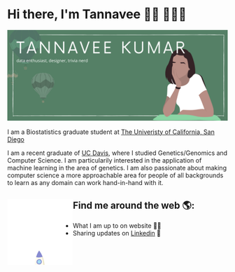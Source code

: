 # Hi there, I'm Tannavee 👋🏽 👩🏽‍💻

<!--
**tannavee/tannavee** is a ✨ _special_ ✨ repository because its `README.md` (this file) appears on your GitHub profile.

Here are some ideas to get you started:

- 🔭 I’m currently working on ...
- 🌱 I’m currently learning ...
- 👯 I’m looking to collaborate on ...
- 🤔 I’m looking for help with ...
- 💬 Ask me about ...
- 📫 How to reach me: ...
- 😄 Pronouns: ...
- ⚡ Fun fact: ...
-->

<p align="center">
  <img src="https://github.com/tannavee/tannavee/blob/master/banner.png"
</p>

I am a Biostatistics graduate student at [The Univeristy of California, San Diego](https://ph.ucsd.edu/biostat/current-students/student-profiles/index.html#Master's-Students:~:text=about%20custom%20keyboards.-,Tannavee%20Kumar,-Degree%20Program%3A%20MS)

I am a recent graduate of [UC Davis](https://www.ucdavis.edu/), where I studied Genetics/Genomics and Computer Science. I am particularily interested in the application of machine learning in the area of genetics. I am also passionate about making computer science a more approachable area for people of all backgrounds to learn as any domain can work hand-in-hand with it. 

## Find me around the web 🌎: <img align="left" width="150" height="150" src="https://github.com/tannavee/tannavee/blob/master/rocket.gif"> 
- What I am up to on website ✍🏽
- Sharing updates on [Linkedin](https://www.linkedin.com/in/tannaveekumar/) 💼
